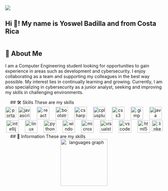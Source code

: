 <img align="center" src="https://github.com/Yoswell/Yoswell/assets/113799193/2a1920ee-c6b3-4da9-bd82-8aa696cf4829" />

<img width="12" />
<h2 align="left">Hi 👋! My name is Yoswel Badilla and from Costa Rica</h2>
<img width="12" />

## 🚀 About Me
I am a Computer Engineering student looking for opportunities to gain experience in areas such as development and cybersecurity. I enjoy collaborating as a team and supporting my colleagues in the best way possible. My interest lies in continually learning and growing. Currently, I am also specializing in cybersecurity as a junior analyst, seeking and improving my skills in challenging environments.

<img width="12" />
## 🛠 Skills
These are my skills
<img width="12" />
<div widht="50" align="center">
  <img align="left" src="https://img.shields.io/static/v1?message=Portafolio&logo=portafolio&label=&color=E4405F&logoColor=white&labelColor=&style=for-the-badge" height="35" alt="portafolio logo"  />
  <img src="https://cdn.jsdelivr.net/gh/devicons/devicon/icons/javascript/javascript-original.svg" height="40" alt="javascript logo"  />
  <img width="12" />
  <img src="https://cdn.jsdelivr.net/gh/devicons/devicon/icons/react/react-original.svg" height="40" alt="react logo"  />
  <img width="12" />
  <img src="https://cdn.jsdelivr.net/gh/devicons/devicon/icons/bootstrap/bootstrap-original.svg" height="40" alt="bootstrap logo"  />
  <img width="12" />
  <img src="https://cdn.jsdelivr.net/gh/devicons/devicon/icons/csharp/csharp-original.svg" height="40" alt="csharp logo"  />
  <img width="12" />
  <img src="https://cdn.jsdelivr.net/gh/devicons/devicon/icons/cplusplus/cplusplus-original.svg" height="40" alt="cplusplus logo"  />
  <img width="12" />
  <img src="https://cdn.jsdelivr.net/gh/devicons/devicon/icons/css3/css3-original.svg" height="40" alt="css3 logo"  />
  <img width="12" />
  <img src="https://cdn.jsdelivr.net/gh/devicons/devicon/icons/gimp/gimp-original.svg" height="40" alt="gimp logo"  />
  <img width="12" />
  <img src="https://cdn.jsdelivr.net/gh/devicons/devicon/icons/java/java-original.svg" height="40" alt="java logo"  />
</div>

<div widht="50" align="center">
  <img src="https://cdn.jsdelivr.net/gh/devicons/devicon/icons/intellij/intellij-original.svg" height="40" alt="intellij logo"  />
  <img width="12" />
  <img src="https://cdn.jsdelivr.net/gh/devicons/devicon/icons/linux/linux-original.svg" height="40" alt="linux logo"  />
  <img width="12" />
  <img src="https://cdn.jsdelivr.net/gh/devicons/devicon/icons/python/python-original.svg" height="40" alt="python logo"  />
  <img width="12" />
  <img src="https://cdn.jsdelivr.net/gh/devicons/devicon/icons/windows8/windows8-original.svg" height="40" alt="windows8 logo"  />
  <img width="12" />
  <img src="https://cdn.jsdelivr.net/gh/devicons/devicon/icons/microsoftsqlserver/microsoftsqlserver-plain.svg" height="40" alt="microsoftsqlserver logo"  />
  <img width="12" />
  <img src="https://cdn.jsdelivr.net/gh/devicons/devicon/icons/visualstudio/visualstudio-plain.svg" height="40" alt="visualstudio logo"  />
  <img width="12" />
  <img src="https://cdn.jsdelivr.net/gh/devicons/devicon/icons/vscode/vscode-original.svg" height="40" alt="vscode logo"  />
  <img width="12" />
  <img src="https://cdn.jsdelivr.net/gh/devicons/devicon/icons/html5/html5-original.svg" height="40" alt="html5 logo"  />
  <img align="right" src="https://img.shields.io/static/v1?message=LinkedIn&logo=linkedin&label=&color=0077B5&logoColor=white&labelColor=&style=for-the-badge" height="35" alt="linkedin logo"  />
</div>

<img width="12" />
## 🔗 Information
These are my skills
<img width="12" />

<div align="center" >
  <img align="center" src="https://github-readme-stats.vercel.app/api/top-langs?username=Yoswell&locale=en&hide_title=false&layout=compact&card_width=600&langs_count=5&theme=nord&hide_border=false&order=2" height="150" alt="languages graph"  />
</div>
